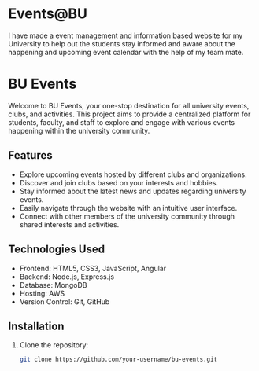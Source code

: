 # Events@BU
I have made a event management and information based  website  for my University to help out the students stay informed and aware about the happening and upcoming event calendar with the help of my team mate.
# BU Events

Welcome to BU Events, your one-stop destination for all university events, clubs, and activities. This project aims to provide a centralized platform for students, faculty, and staff to explore and engage with various events happening within the university community.

## Features

- Explore upcoming events hosted by different clubs and organizations.
- Discover and join clubs based on your interests and hobbies.
- Stay informed about the latest news and updates regarding university events.
- Easily navigate through the website with an intuitive user interface.
- Connect with other members of the university community through shared interests and activities.

## Technologies Used

- Frontend: HTML5, CSS3, JavaScript, Angular
- Backend: Node.js, Express.js
- Database: MongoDB
- Hosting: AWS
- Version Control: Git, GitHub

## Installation

1. Clone the repository:
   ```bash
   git clone https://github.com/your-username/bu-events.git

